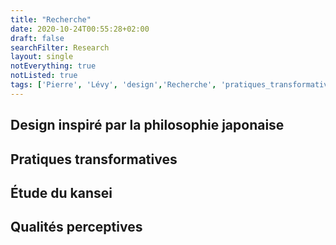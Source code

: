 ```yaml
---
title: "Recherche"
date: 2020-10-24T00:55:28+02:00
draft: false
searchFilter: Research
layout: single
notEverything: true
notListed: true
tags: ['Pierre', 'Lévy', 'design','Recherche', 'pratiques_transformatives', 'quotidien', 'kansei']
---
```

## Design inspiré par la philosophie japonaise


## Pratiques transformatives


## Étude du kansei


## Qualités perceptives

